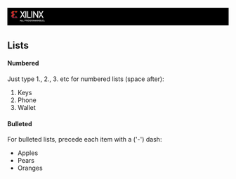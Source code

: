 ![](/images/x_banner.PNG)

## Lists
#### Numbered
Just type 1., 2., 3. etc for numbered lists (space after):
1. Keys
2. Phone
3. Wallet

#### Bulleted
For bulleted lists, precede each item with a ('-') dash:
- Apples
- Pears
- Oranges
